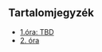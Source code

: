 
<link href="../assets/style_1.css" rel="stylesheet"/>
<link href="../assets/code.css" rel="stylesheet"/>

## Tartalomjegyzék
- <a href="#">1.óra: TBD</a> 
- <a href="lesson-2/jegyzet.md">2. óra</a>
